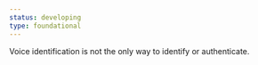 ```yaml
---
status: developing
type: foundational
---
```


Voice identification is not the only way to identify or authenticate.